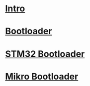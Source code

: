 # [Intro](intro.md)
# [Bootloader](bootloader.md)
# [STM32 Bootloader](stm32_bootloader.md)
# [Mikro Bootloader](mikro_bootloader.md)